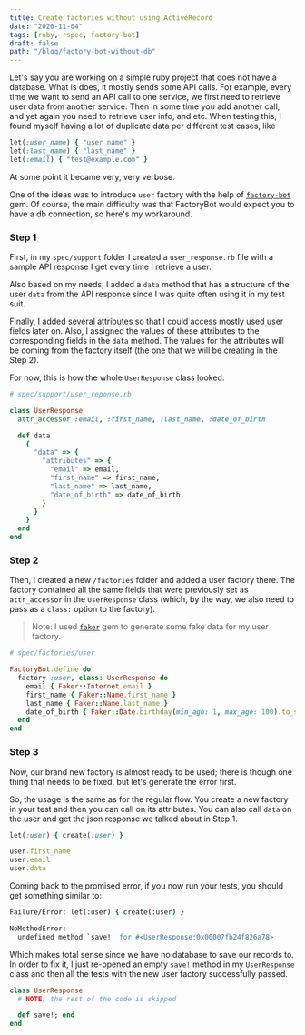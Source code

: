 ```yaml
---
title: Create factories without using ActiveRecord
date: "2020-11-04"
tags: [ruby, rspec, factory-bot]
draft: false
path: "/blog/factory-bot-without-db"
---
```


Let's say you are working on a simple ruby project that does not have a database. What is does, it mostly sends some API calls. For example, every time we want to send an API call to one service, we first need to retrieve user data from another service. Then in some time you add another call, and yet again you need to retrieve user info, and etc. When testing this, I found myself having a lot of duplicate data per different test cases, like

```ruby
let(:user_name) { "user_name" }
let(:last_name) { "last_name" }
let(:email) { "test@example.com" }
```

At some point it became very, very verbose.

One of the ideas was to introduce `user` factory with the help of [`factory-bot`](https://github.com/thoughtbot/factory_bot) gem. Of course, the main difficulty was that FactoryBot would expect you to have a db connection, so here's my workaround.

### Step 1

First, in my `spec/support` folder I created a `user_response.rb` file with a sample API response I get every time I retrieve a user.

Also based on my needs, I added a `data` method that has a structure of the user `data` from the API response since I was quite often using it in my test suit.

Finally, I added several attributes so that I could access mostly used user fields later on. Also, I assigned the values of these attributes to the corresponding fields in the `data` method. The values for the attributes will be coming from the factory itself (the one that we will be creating in the Step 2).

For now, this is how the whole `UserResponse` class looked:

```ruby
# spec/support/user_reponse.rb

class UserResponse
  attr_accessor :email, :first_name, :last_name, :date_of_birth

  def data
    {
      "data" => {
        "attributes" => {
          "email" => email,
          "first_name" => first_name,
          "last_name" => last_name,
          "date_of_birth" => date_of_birth,
        }
      }
    }
  end
end
```

### Step 2

Then, I created a new `/factories` folder and added a user factory there. The factory contained all the same fields that were previously set as `attr_accessor` in the `UserResponse` class (which, by the way, we also need to pass as a `class:` option to the factory).

> Note: I used [`faker`](https://github.com/faker-ruby/faker) gem to generate some fake data for my user factory.

```ruby
# spec/factories/user

FactoryBot.define do
  factory :user, class: UserResponse do
    email { Faker::Internet.email }
    first_name { Faker::Name.first_name }
    last_name { Faker::Name.last_name }
    date_of_birth { Faker::Date.birthday(min_age: 1, max_age: 100).to_s }
  end
end
```

### Step 3

Now, our brand new factory is almost ready to be used; there is though one thing that needs to be fixed, but let's generate the error first.

So, the usage is the same as for the regular flow. You create a new factory in your test and then you can call on its attributes. You can also call `data` on the user and get the json response we talked about in Step 1.

```ruby
let(:user) { create(:user) }

user.first_name
user.email
user.data
```

Coming back to the promised error, if you now run your tests, you should get something similar to:

```bash
Failure/Error: let(:user) { create(:user) }

NoMethodError:
  undefined method `save!' for #<UserResponse:0x00007fb24f826a78>
```

Which makes total sense since we have no database to save our records to. In order to fix it, I just re-opened an empty `save!` method in my `UserResponse` class and then all the tests with the new user factory successfully passed.

```ruby
class UserResponse
  # NOTE: the rest of the code is skipped

  def save!; end
end
